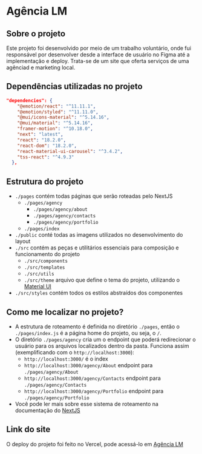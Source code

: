 # Agência LM

## Sobre o projeto

Este projeto foi desenvolvido por meio de um trabalho voluntário, onde fui responsável por desenvolver desde a interface de usuário no Figma até a implementação e deploy. Trata-se de um site que oferta serviços de uma agênciad e marketing local.

## Dependências utilizadas no projeto

```json
"dependencies": {
    "@emotion/react": "^11.11.1",
    "@emotion/styled": "^11.11.0",
    "@mui/icons-material": "^5.14.16",
    "@mui/material": "^5.14.16",
    "framer-motion": "^10.18.0",
    "next": "latest",
    "react": "18.2.0",
    "react-dom": "18.2.0",
    "react-material-ui-carousel": "^3.4.2",
    "tss-react": "^4.9.3"
  },
```

## Estrutura do projeto

- `./pages` contém todas páginas que serão roteadas pelo NextJS
    - `./pages/agency`
        - `./pages/agency/about`
        - `./pages/agency/contacts`
        - `./pages/agency/portfolio`
    - `./pages/index`
- `./public` conté todas as imagens utilizados no desenvolvimento do layout
- `./src` contém as peças e utilitários essenciais para composição e funcionamento do projeto
    - `./src/components`
    - `./src/templates`
    - `./src/utils`
    - `./src/theme` arquivo que define o tema do projeto, utilizando o [Material UI]()
- `./src/styles` contém todos os estilos abstraídos dos componentes

## Como me localizar no projeto?

- A estrutura de roteamento é definida no diretório `./pages`, então o `./pages/index.js` é a página home do projeto, ou seja, o `/`.
- O diretório `./pages/agency` cria um o endpoint que poderá redirecionar o usuário para os arquivos localizados dentro da pasta. Funciona assim (exemplificando com o `http://localhost:3000`):
    - `http://localhost:3000/` é o index
    - `http://localhost:3000/agency/About` endpoint para `./pages/agency/About`
    - `http://localhost:3000/agency/Contacts` endpoint para `./pages/agency/Contacts`
    - `http://localhost:3000/agency/Portfolio` endpoint para `./pages/agency/Portfolio`
- Você pode ler mais sobre esse sistema de roteamento na documentação do [NextJS](https://nextjs.org)

## Link do site

O deploy do projeto foi feito no Vercel, pode acessá-lo em [Agência LM](https://pagina-sm-next.vercel.app)